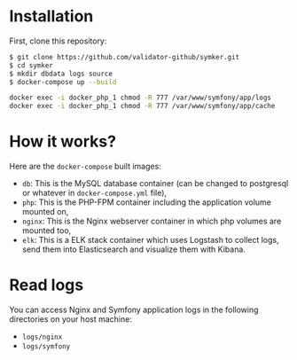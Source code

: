 # Installation

First, clone this repository:

```bash
$ git clone https://github.com/validator-github/symker.git
$ cd symker
$ mkdir dbdata logs source
$ docker-compose up --build
```

```bash
docker exec -i docker_php_1 chmod -R 777 /var/www/symfony/app/logs
docker exec -i docker_php_1 chmod -R 777 /var/www/symfony/app/cache
```

# How it works?

Here are the `docker-compose` built images:

* `db`: This is the MySQL database container (can be changed to postgresql or whatever in `docker-compose.yml` file),
* `php`: This is the PHP-FPM container including the application volume mounted on,
* `nginx`: This is the Nginx webserver container in which php volumes are mounted too,
* `elk`: This is a ELK stack container which uses Logstash to collect logs, send them into Elasticsearch and visualize them with Kibana.

# Read logs

You can access Nginx and Symfony application logs in the following directories on your host machine:

* `logs/nginx`
* `logs/symfony`
